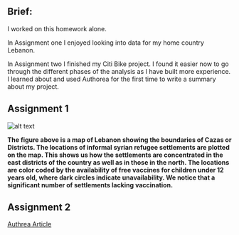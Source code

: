 ## Brief:
I worked on this homework alone.

In Assignment one I enjoyed looking into data for my home country Lebanon.

In Assignment two I finished my Citi Bike project. I found it easier now to go through the different phases of the analysis as I have built more experience. I learned about and used Authorea for the first time to write a summary about my project.

## Assignment 1
![alt text](../HW8_lj1232/Syrian_Refugee_Settlements_in_Lebanon.jpeg)

**The figure above is a map of Lebanon showing the boundaries of Cazas or Districts. The locations of informal syrian refugee settlements are plotted on the map. This shows us how the settlements are concentrated in the east districts of the country as well as in those in the north. The locations are color coded by the availability of free vaccines for children under 12 years old, where dark circles indicate unavailability. We notice that a significant number of settlements lacking vaccination.**

## Assignment 2
[Authrea Article](https://www.authorea.com/335710/3_J7Jqw42mCOkqLc7yvKUQ)

